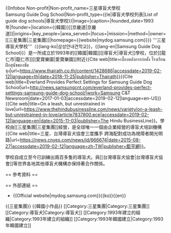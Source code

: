 {{Infobox Non-profit|Non-profit_name=三星導盲犬學校<br />Samsung Guide Dog School|Non-profit_type={{le|導盲犬學校列表|List of guide dog schools|導盲犬學校}}|image=|caption=|founded_date=1993年|founder=|location={{韓國}}[[京畿道|京畿道]]|origins=|key_people=|area_served=|focus=|mission=|method=|owner=[[三星集團|三星集團]]|homepage={{website|mydog.samsung.com}}}}
'''三星導盲犬學校'''（{{lang-ko|삼성안내견학교}}，{{lang-en|Samsung Guide Dog School}}）是一所成立於1993年的[[韓國|韓國]][[導盲犬|導盲犬]]學校，位於[[龍仁市|龍仁市]][[愛寶樂園|愛寶樂園]]附近<ref name=":0">{{Cite web|title=เบื้องหลังการก่อตั้ง โรงเรียนฝึกสุนัขของซัมซุง|url=https://www.thairath.co.th/content/1428686|accessdate=2019-02-12|language=th|date=2018-11-25|publisher=Thairath}}</ref><ref>{{Cite web|title=Everland Provides Perfect Settings for Samsung Guide Dog School|url=http://news.samsungcnt.com/everland-provides-perfect-settings-samsung-guide-dog-school/|work=Samsung C&T Newsroom|date=2017-01-03|accessdate=2019-02-12|language=en-US}}</ref><ref>{{Cite web|title=On a leash, but unrestrained in love|url=https://www.thehindubusinessline.com/news/variety/on-a-leash-but-unrestrained-in-love/article7837800.ece|accessdate=2019-02-12|language=en|date=2015-11-03|publisher=The Hindu BusinessLine}}</ref>。學校由[[三星集團|三星集團]]經營，是全球唯一一個由企業經營的導盲犬培訓機構<ref name=":1">{{Cite web|title=三星、台灣導盲犬協會三度攜手 跨海配對成功為視障者開光明路|url=https://news.cnyes.com/news/id/666674|date=2015-08-27|accessdate=2019-02-12|language=zh-TW|publisher=鉅亨網}}</ref>。

學校自成立至今已訓練出兩百多隻的導盲犬<ref name=":0" />。與[[台灣導盲犬協會|台灣導盲犬協會]]等世界各地其他導盲犬機構亦保持著合作關係<ref name=":1" />。

== 參考資料 ==
<references />

== 外部連結 ==

* {{Official website|mydog.samsung.com}}{{ko}}{{en}}

{{三星集團}}
{{韓國小作品}}
[[Category:三星集團|Category:三星集團]]
[[Category:導盲犬|Category:導盲犬]]
[[Category:1993年建立的組織|Category:1993年建立的組織]]
[[Category:1993年韓國建立|Category:1993年韓國建立]]